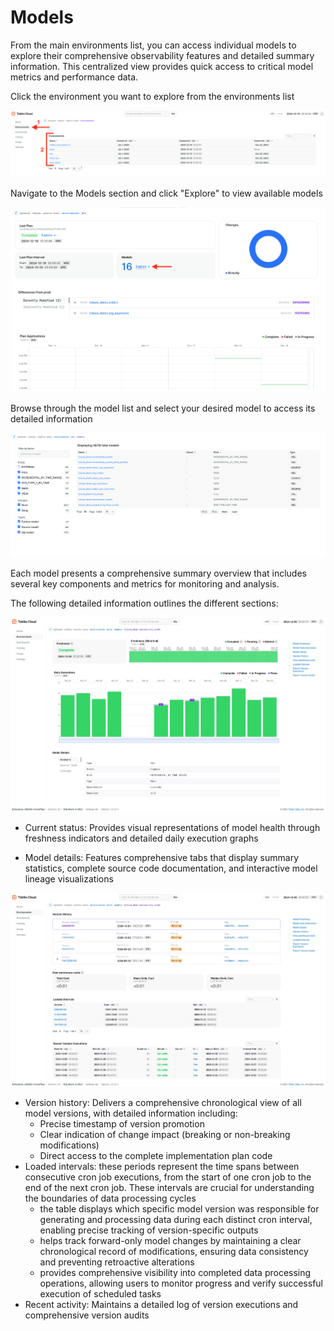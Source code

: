 # Models

From the main environments list, you can access individual models to explore their comprehensive observability features and detailed summary information. This centralized view provides quick access to critical model metrics and performance data.

Click the environment you want to explore from the environments list

![Tobiko Cloud environment page](./model/tcloud_environments.png)

Navigate to the Models section and click "Explore" to view available models

![Tobiko Cloud environment page explore models link](./model/tcloud_environment_explore-models.png)

Browse through the model list and select your desired model to access its detailed information

![Tobiko Cloud environment models list](./model/tcloud_model_list.png)

Each model presents a comprehensive summary overview that includes several key components and metrics for monitoring and analysis.

The following detailed information outlines the different sections:

![Tobiko Cloud model status and metadata](./model/tcloud_model_status-metadata.png)

- Current status: Provides visual representations of model health through freshness indicators and detailed daily execution graphs

- Model details: Features comprehensive tabs that display summary statistics, complete source code documentation, and interactive model lineage visualizations

![Tobiko Cloud model version history](./model/tcloud_model_2.png)

- Version history: Delivers a comprehensive chronological view of all model versions, with detailed information including:
    - Precise timestamp of version promotion
    - Clear indication of change impact (breaking or non-breaking modifications)
    - Direct access to the complete implementation plan code
- Loaded intervals: these periods represent the time spans between consecutive cron job executions, from the start of one cron job to the end of the next cron job. These intervals are crucial for understanding the boundaries of data processing cycles
    - the table displays which specific model version was responsible for generating and processing data during each distinct cron interval, enabling precise tracking of version-specific outputs
    - helps track forward-only model changes by maintaining a clear chronological record of modifications, ensuring data consistency and preventing retroactive alterations
    - provides comprehensive visibility into completed data processing operations, allowing users to monitor progress and verify successful execution of scheduled tasks
- Recent activity: Maintains a detailed log of version executions and comprehensive version audits
